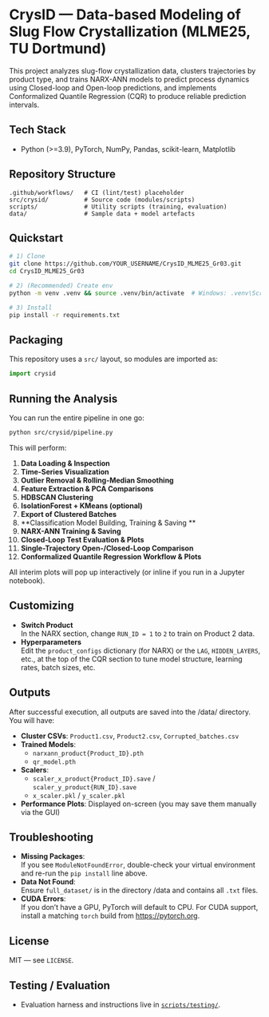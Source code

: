 # CrysID — Data-based Modeling of Slug Flow Crystallization (MLME25, TU Dortmund)

This project analyzes slug-flow crystallization data, clusters trajectories by product type, and trains NARX-ANN models to predict process dynamics
using Closed-loop and Open-loop predictions, and implements Conformalized Quantile Regression (CQR) to produce reliable prediction intervals.

##  Tech Stack
- Python (>=3.9), PyTorch, NumPy, Pandas, scikit-learn, Matplotlib

##  Repository Structure
```text
.github/workflows/   # CI (lint/test) placeholder
src/crysid/          # Source code (modules/scripts)
scripts/             # Utility scripts (training, evaluation)
data/                # Sample data + model artefacts 
```

##  Quickstart
```bash
# 1) Clone
git clone https://github.com/YOUR_USERNAME/CrysID_MLME25_Gr03.git
cd CrysID_MLME25_Gr03

# 2) (Recommended) Create env
python -m venv .venv && source .venv/bin/activate  # Windows: .venv\Scripts\activate

# 3) Install
pip install -r requirements.txt


```


##  Packaging
This repository uses a `src/` layout, so modules are imported as:
```python
import crysid
```


## Running the Analysis

You can run the entire pipeline in one go:

```bash
python src/crysid/pipeline.py
```

This will perform:

1. **Data Loading & Inspection**  
2. **Time-Series Visualization**  
3. **Outlier Removal & Rolling-Median Smoothing**  
4. **Feature Extraction & PCA Comparisons**  
5. **HDBSCAN Clustering**  
6. **IsolationForest + KMeans (optional)**  
7. **Export of Clustered Batches**  
8. **Classification Model Building, Training & Saving **
9. **NARX-ANN Training & Saving**  
10. **Closed-Loop Test Evaluation & Plots**  
11. **Single-Trajectory Open-/Closed-Loop Comparison**  
12. **Conformalized Quantile Regression Workflow & Plots**

All interim plots will pop up interactively (or inline if you run in a Jupyter notebook).



## Customizing

- **Switch Product**  
  In the NARX section, change `RUN_ID = 1` to `2` to train on Product 2 data.  
- **Hyperparameters**  
  Edit the `product_configs` dictionary (for NARX) or the `LAG`, `HIDDEN_LAYERS`, etc., at the top of the CQR section to tune model structure, learning rates, batch sizes, etc.



## Outputs

After successful execution, all outputs are saved into the /data/ directory. You will have:

- **Cluster CSVs**: `Product1.csv`, `Product2.csv`, `Corrupted_batches.csv`  
- **Trained Models**:  
  - `narxann_product{Product_ID}.pth`  
  - `qr_model.pth`  
- **Scalers**:  
  - `scaler_x_product{Product_ID}.save` / `scaler_y_product{RUN_ID}.save`  
  - `x_scaler.pkl` / `y_scaler.pkl`  
- **Performance Plots**: Displayed on-screen (you may save them manually via the GUI)



## Troubleshooting

- **Missing Packages**:  
  If you see `ModuleNotFoundError`, double-check your virtual environment and re-run the `pip install` line above.
- **Data Not Found**:  
  Ensure `full_dataset/` is in the directory /data and contains all `.txt` files.
- **CUDA Errors**:  
  If you don’t have a GPU, PyTorch will default to CPU. For CUDA support, install a matching `torch` build from https://pytorch.org.


##  License
MIT — see `LICENSE`.


##  Testing / Evaluation
- Evaluation harness and instructions live in [`scripts/testing/`](scripts/testing/).
